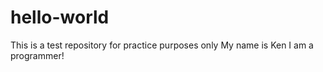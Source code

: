 # hello-world
This is a test repository for practice purposes only
My name is Ken I am a programmer!
